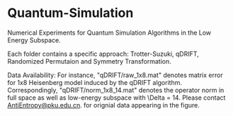 # Quantum-Simulation
Numerical Experiments for Quantum Simulation Algorithms in the Low Energy Subspace.

Each folder contains a specific approach: Trotter-Suzuki, qDRIFT, Randomized Permutaion and Symmetry Transformation.

Data Availability: For instance, "qDRIFT/raw_1x8.mat" denotes matrix error for 1x8 Heisenberg model induced by the qDRIFT algorithm. Correspondingly, "qDRIFT/norm_1x8_14.mat" denotes the operator norm in full space as well as low-energy subspace with \Delta = 14. Please contact AntiEntropy@pku.edu.cn. for orignial data appearing in the figure.
